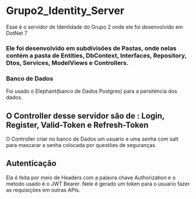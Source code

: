 # Grupo2_Identity_Server

Esse é o servidor de Identidade do Grupo 2 onde ele foi desenvolvido em DotNet 7

### Ele foi desenvolvido em subdivisões de Pastas, onde nelas contém a pasta de Entities, DbContext, Interfaces, Repository, Dtos, Services, ModelViews e Controllers.

### Banco de Dados

Foi usado o Elephant(banco de Dados Postgres) para a persitencia dos dados.

## O Controller desse servidor são de : Login, Register, Valid-Token e Refresh-Token

O Controller criar no banco de Dados um usuario e uma senha com salt para mascarar a senha colocada por questões de seguranças.

## Autenticação 

Ela é feita por meio de Headers com a palavra chave Authorization e o metodo usado é o JWT Bearer.
Nele é gerado um token para o usuario fazer as requisições em outras APIs.
